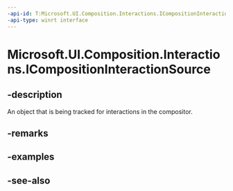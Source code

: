 ```yaml
---
-api-id: T:Microsoft.UI.Composition.Interactions.ICompositionInteractionSource
-api-type: winrt interface
---
```


<!-- Interface syntax.
public interface ICompositionInteractionSource : 
-->

# Microsoft.UI.Composition.Interactions.ICompositionInteractionSource

## -description
An object that is being tracked for interactions in the compositor.

## -remarks

## -examples

## -see-also

